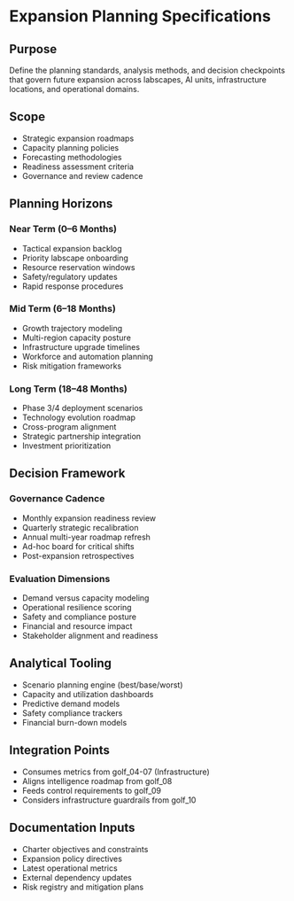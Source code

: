 # Expansion Planning Specifications

## Purpose

Define the planning standards, analysis methods, and decision checkpoints that govern future expansion across labscapes, AI units, infrastructure locations, and operational domains.

## Scope

- Strategic expansion roadmaps
- Capacity planning policies
- Forecasting methodologies
- Readiness assessment criteria
- Governance and review cadence

## Planning Horizons

### Near Term (0–6 Months)

- Tactical expansion backlog
- Priority labscape onboarding
- Resource reservation windows
- Safety/regulatory updates
- Rapid response procedures

### Mid Term (6–18 Months)

- Growth trajectory modeling
- Multi-region capacity posture
- Infrastructure upgrade timelines
- Workforce and automation planning
- Risk mitigation frameworks

### Long Term (18–48 Months)

- Phase 3/4 deployment scenarios
- Technology evolution roadmap
- Cross-program alignment
- Strategic partnership integration
- Investment prioritization

## Decision Framework

### Governance Cadence

- Monthly expansion readiness review
- Quarterly strategic recalibration
- Annual multi-year roadmap refresh
- Ad-hoc board for critical shifts
- Post-expansion retrospectives

### Evaluation Dimensions

- Demand versus capacity modeling
- Operational resilience scoring
- Safety and compliance posture
- Financial and resource impact
- Stakeholder alignment and readiness

## Analytical Tooling

- Scenario planning engine (best/base/worst)
- Capacity and utilization dashboards
- Predictive demand models
- Safety compliance trackers
- Financial burn-down models

## Integration Points

- Consumes metrics from golf_04-07 (Infrastructure)
- Aligns intelligence roadmap from golf_08
- Feeds control requirements to golf_09
- Considers infrastructure guardrails from golf_10

## Documentation Inputs

- Charter objectives and constraints
- Expansion policy directives
- Latest operational metrics
- External dependency updates
- Risk registry and mitigation plans
